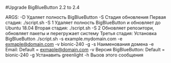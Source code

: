 #Upgrade BigBlueButton 2.2 to 2.4

ARGS:
-D      Удаляет полность BigBlueButton
-S      Стадия обновления
        Первая стадия:
        <span>./script.sh -S 1</span>
        Удаляет полность BigBlueButton и обновляет до Ubuntu 18.04
        Вторая стадия:
        ./script.sh -S 2
        Обновляет репозитори, обновляет пакеты и перегружает систему
        Третья стадия:
        Установка BigBlueButton
        ./script.sh -s example.mydomain.com -e exmaple@domain.com -v bionic-240 -g
        -s Наименования домена
        -e Email: Default = exmaple@domain.com
        -v Версия BigBlueButton: Default = bionic-240
        -g Устанавить greenlight
-h      Вызов этого сообщения